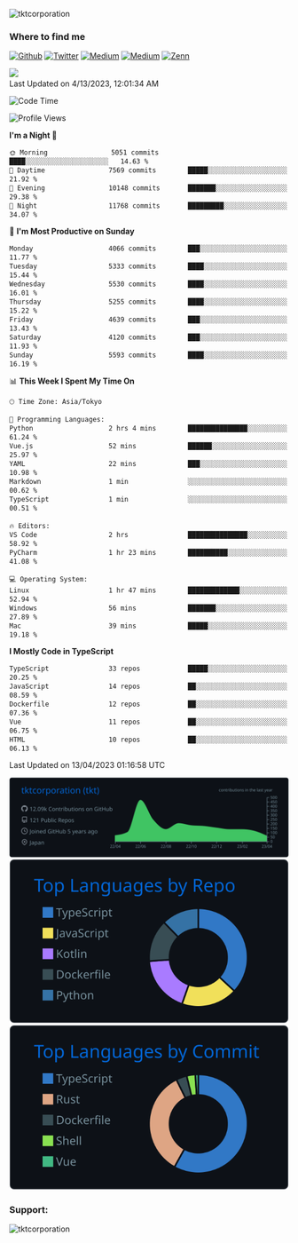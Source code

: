 <p align="left"> <img src="https://komarev.com/ghpvc/?username=tktcorporation&label=Profile%20views&color=0e75b6&style=flat" alt="tktcorporation" /> </p>

<h3>Where to find me</h3>
<p>
<a href="https://github.com/tktcorporation" target="_blank"><img alt="Github" src="https://img.shields.io/badge/GitHub-%2312100E.svg?&style=for-the-badge&logo=Github&logoColor=white" /></a>
<a href="https://twitter.com/tktcorporation" target="_blank"><img alt="Twitter" src="https://img.shields.io/badge/twitter-%231DA1F2.svg?&style=for-the-badge&logo=twitter&logoColor=white" /></a>
<a href="https://www.linkedin.com/in/tktcorporation" target="_blank"><img alt="Medium" src="https://img.shields.io/badge/linkdin-0a66c2.svg?&style=for-the-badge&logo=linkedin&logoColor=white" /></a>
<a href="https://qiita.com/tktcorporation" target="_blank"><img alt="Medium" src="https://img.shields.io/badge/qiita-55C500.svg?&style=for-the-badge&logo=qiita&logoColor=white" /></a>
<a href="https://zenn.dev/tktcorporation" target="_blank"><img alt="Zenn" src="https://img.shields.io/badge/Zenn-3EA8FF.svg?&style=for-the-badge&logo=Zenn&logoColor=white" /></a>
</p>

<!--START_SECTION:lapras-card-->
<a href="https://lapras.com/public/tktcorporation" target="_blank" rel="noopener noreferrer"><img src="https://lapras-card-generator.vercel.app/api/svg?e=3.89&b=3.48&i=3.58&b1=%23232323&b2=%236d6d6d&i1=%23212121&i2=%23818181&l=en" width="300" ></a>  
Last Updated on 4/13/2023, 12:01:34 AM
<!--END_SECTION:lapras-card-->
  
<!--START_SECTION:waka-->
![Code Time](http://img.shields.io/badge/Code%20Time-928%20hrs%2029%20mins-blue)

![Profile Views](http://img.shields.io/badge/Profile%20Views-0-blue)

**I'm a Night 🦉** 

```text
🌞 Morning                5051 commits        ████░░░░░░░░░░░░░░░░░░░░░   14.63 % 
🌆 Daytime                7569 commits        █████░░░░░░░░░░░░░░░░░░░░   21.92 % 
🌃 Evening                10148 commits       ███████░░░░░░░░░░░░░░░░░░   29.38 % 
🌙 Night                  11768 commits       █████████░░░░░░░░░░░░░░░░   34.07 % 
```
📅 **I'm Most Productive on Sunday** 

```text
Monday                   4066 commits        ███░░░░░░░░░░░░░░░░░░░░░░   11.77 % 
Tuesday                  5333 commits        ████░░░░░░░░░░░░░░░░░░░░░   15.44 % 
Wednesday                5530 commits        ████░░░░░░░░░░░░░░░░░░░░░   16.01 % 
Thursday                 5255 commits        ████░░░░░░░░░░░░░░░░░░░░░   15.22 % 
Friday                   4639 commits        ███░░░░░░░░░░░░░░░░░░░░░░   13.43 % 
Saturday                 4120 commits        ███░░░░░░░░░░░░░░░░░░░░░░   11.93 % 
Sunday                   5593 commits        ████░░░░░░░░░░░░░░░░░░░░░   16.19 % 
```


📊 **This Week I Spent My Time On** 

```text
🕑︎ Time Zone: Asia/Tokyo

💬 Programming Languages: 
Python                   2 hrs 4 mins        ███████████████░░░░░░░░░░   61.24 % 
Vue.js                   52 mins             ██████░░░░░░░░░░░░░░░░░░░   25.97 % 
YAML                     22 mins             ███░░░░░░░░░░░░░░░░░░░░░░   10.98 % 
Markdown                 1 min               ░░░░░░░░░░░░░░░░░░░░░░░░░   00.62 % 
TypeScript               1 min               ░░░░░░░░░░░░░░░░░░░░░░░░░   00.51 % 

🔥 Editors: 
VS Code                  2 hrs               ███████████████░░░░░░░░░░   58.92 % 
PyCharm                  1 hr 23 mins        ██████████░░░░░░░░░░░░░░░   41.08 % 

💻 Operating System: 
Linux                    1 hr 47 mins        █████████████░░░░░░░░░░░░   52.94 % 
Windows                  56 mins             ███████░░░░░░░░░░░░░░░░░░   27.89 % 
Mac                      39 mins             █████░░░░░░░░░░░░░░░░░░░░   19.18 % 
```

**I Mostly Code in TypeScript** 

```text
TypeScript               33 repos            █████░░░░░░░░░░░░░░░░░░░░   20.25 % 
JavaScript               14 repos            ██░░░░░░░░░░░░░░░░░░░░░░░   08.59 % 
Dockerfile               12 repos            ██░░░░░░░░░░░░░░░░░░░░░░░   07.36 % 
Vue                      11 repos            ██░░░░░░░░░░░░░░░░░░░░░░░   06.75 % 
HTML                     10 repos            ██░░░░░░░░░░░░░░░░░░░░░░░   06.13 % 
```




 Last Updated on 13/04/2023 01:16:58 UTC
<!--END_SECTION:waka-->

[![](https://raw.githubusercontent.com/tktcorporation/tktcorporation/master/profile-summary-card-output/github_dark/0-profile-details.svg)](https://github.com/vn7n24fzkq/github-profile-summary-cards)
[![](https://raw.githubusercontent.com/tktcorporation/tktcorporation/master/profile-summary-card-output/github_dark/1-repos-per-language.svg)](https://github.com/vn7n24fzkq/github-profile-summary-cards) [![](https://raw.githubusercontent.com/tktcorporation/tktcorporation/master/profile-summary-card-output/github_dark/2-most-commit-language.svg)](https://github.com/vn7n24fzkq/github-profile-summary-cards)

<h3 align="left">Support:</h3>
<p><a href="https://www.buymeacoffee.com/tktcorporation"> <img align="left" src="https://cdn.buymeacoffee.com/buttons/v2/default-yellow.png" height="50" width="210" alt="tktcorporation" /></a></p><br><br>
